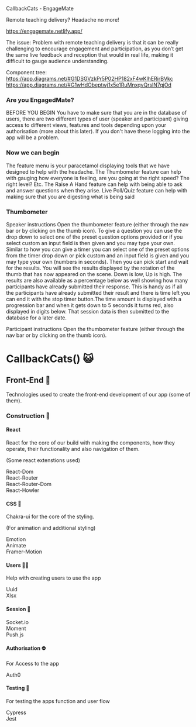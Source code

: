 CallbackCats - EngageMate

Remote teaching delivery? Headache no more!

https://engagemate.netlify.app/

The issue:
Problem with remote teaching delivery is that it can be really challenging to encourage engagement and participation, as you don’t get the same live feedback and reception that would in real life, making it difficult to gauge audience understanding.

Component tree:
https://app.diagrams.net/#G1DSGVzkPr5P02HP182xF4wKlhERirBVkc
https://app.diagrams.net/#G1wHdObeptwj1x5e1RuMnxqvQrslN7qjOd

### Are you EngagedMate?

BEFORE YOU BEGIN
You have to make sure that you are in the database of users, there are two different types of user (speaker and participant) giving access to different views, features and tools depending upon your authorisation (more about this later). If you don't have these logging into the app will be a problem.

### Now we can begin

The feature menu is your paracetamol displaying tools that we have designed to help with the headache. The Thumbometer feature can help with gauging how everyone is feeling, are you going at the right speed? The right level? Etc. The Raise A Hand feature can help with being able to ask and answer questions when they arise. Live Poll/Quiz feature can help with making sure that you are digesting what is being said

### Thumbometer

Speaker instructions
Open the thumbometer feature (either through the nav bar or by clicking on the thumb icon). To give a question you can use the drop down to select one of the preset question options provided or if you select custom an input field is then given and you may type your own. Similar to how you can give a timer you can select one of the preset options from the timer drop down or pick custom and an input field is given and you may type your own (numbers in seconds). Then you can pick start and wait for the results. You will see the results displayed by the rotation of the thumb that has now appeared on the scene. Down is low, Up is high. The results are also available as a percentage below as well showing how many participants have already submitted their response. This is handy as if all the participants have already submitted their result and there is time left you can end it with the stop timer button.The time amount is displayed with a progression bar and when it gets down to 5 seconds it turns red, also displayed in digits below. That session data is then submitted to the database for a later date.

Participant instructions
Open the thumbometer feature (either through the nav bar or by clicking on the thumb icon).

<!-- When the speaker has submitted a question it appears in a heading. The participant can then use the slider below the thumb to register their response to the question. Left is low, right is high as the participant moves the slider the thumb rotates round. Thumb down - low, thumb up - high. The percentage amount of their response is also displayed. The time amount is displayed with a progression bar and when it gets down to 5 seconds it turns red, also displayed in digits below.

Raise A Hand
Speaker instructions
When a hand is raised a notification is sent to the speaker, the list of hands raised is viewable by opening the raise a hand feature (either through the nav bar or by clicking on the hand icon). The hands are shown in a list along with the name of who submitted it. As well as knowing the name and the order can also know the rough idea of what the question entails (useful as the speaker can see if multiple hands have the same sort of question).

Participant instructions
If had a question to ask open the raise a hand feature (either through the nav bar or by clicking on the hand icon). Click the icon of a closed hand this will send a notification to the speaker that a hand has been raised with the name attached to it. An added feature is that could also use the input field to put a topic. Not the whole question but just a few words showing the general idea of what want to ask. The raised hand can be put back down by clicking the hand icon again which has now changed to an open hand (or the speaker could reset the hand from their view).

Live Quiz
Speaker instructions
If wanted to test your audience could give them an on the spot question, open the live quiz feature (either through the nav bar or by clicking on the face icon). To give a question you can use the drop down to select one of the preset question options provided or if you select custom an input field is then given and you may type your own. After creating answer options for the question with the pencil icon (maximum of 4), select the correct answer with the buttons next to each answer(this will not be visible to the participants) and submit that question.

Results shown...

Participant instructions
When a live quiz poll has been started by the speaker, open the live quiz feature (either through the nav bar or by clicking on the face icon). The question is displayed with the answer options available. Participant selects their answer and this is submitted back to the speaker.

Results shown...

Running the DJ Deck
Admin Access Only
In order for the Spotify playlist to run, you will need to create an app at https://developer.spotify.com/dashboard/applications once you have created a client id and client secret place these inside of the environment variables. By default the playlist url is defined, by default to the School of Code playlist. To change this just replace the url inside of the spotify component.

The sound sample files need to be placed in the sound folder within the public folder. To access them, create a new Audio file and place the file name into a variable.

Example
Do you want a laugh?
Here is an example of how our app works. This video is actually us presenting EngageMate when it was in its infancy. When we were more like Callback Kittens.
(link to demo day video)
The video shows as well as how the app works, the planning and also what technologies were used in creating it, where they were implemented and how. -->

# CallbackCats() :smiley_cat:

## Front-End :nut_and_bolt:

Technologies used to create the front-end development of our app (some of them).

### Construction :hammer:

#### React

React for the core of our build with making the components, how they operate, their functionality and also navigation of them.

(Some react extenstions used)

React-Dom
<br>
React-Router
<br>
React-Router-Dom
<br>
React-Howler

#### CSS :art:

Chakra-ui for the core of the styling.

(For animation and additional styling)

Emotion
<br>
Animate
<br>
Framer-Motion

#### Users :woman::man:

Help with creating users to use the app

Uuid
<br>
Xlsx

#### Session :electric_plug:

Socket.io
<br>
Moment
<br>
Push.js

#### Authorisation :no_entry:

For Access to the app

Auth0

#### Testing :construction:

For testing the apps function and user flow

Cypress
<br>
Jest
